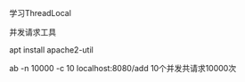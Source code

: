 学习ThreadLocal

并发请求工具  

apt install apache2-util

ab -n 10000 -c 10 localhost:8080/add   10个并发共请求10000次